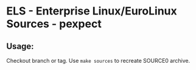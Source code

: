 # ELS - Enterprise Linux/EuroLinux Sources - pexpect
 
## Usage:
  Checkout branch or tag. Use `make sources` to recreate  SOURCE0 archive.
